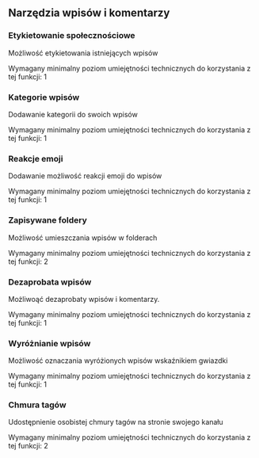 ## Narzędzia wpisów i komentarzy


### Etykietowanie społecznościowe

Możliwość etykietowania istniejących wpisów
<!-- TODO: full description for Community Tagging -->

Wymagany minimalny poziom umiejętności technicznych do korzystania z tej funkcji: 1


### Kategorie wpisów

Dodawanie kategorii do swoich wpisów
<!-- TODO: full description for wpis Categories -->

Wymagany minimalny poziom umiejętności technicznych do korzystania z tej funkcji: 1


### Reakcje emoji

Dodawanie możliwość reakcji emoji do wpisów
<!-- TODO: full description for Emoji Reactions -->

Wymagany minimalny poziom umiejętności technicznych do korzystania z tej funkcji: 1


### Zapisywane foldery

Możliwość umieszczania wpisów w folderach
<!-- TODO: full description for Saved Folders -->

Wymagany minimalny poziom umiejętności technicznych do korzystania z tej funkcji: 2


### Dezaprobata wpisów

Możliwoąć dezaprobaty wpisów i komentarzy.
<!-- TODO: full description for Dislike wpiss -->

Wymagany minimalny poziom umiejętności technicznych do korzystania z tej funkcji: 1


### Wyróżnianie wpisów

Możliwość oznaczania wyróżionych wpisów wskaźnikiem gwiazdki
<!-- TODO: full description for Star posts -->

Wymagany minimalny poziom umiejętności technicznych do korzystania z tej funkcji: 1


### Chmura tagów

Udostępnienie osobistej chmury tagów na stronie swojego kanału
<!-- TODO: full description for Tag Cloud -->

Wymagany minimalny poziom umiejętności technicznych do korzystania z tej funkcji: 2
